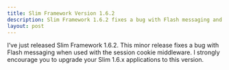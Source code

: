 ```yaml
---
title: Slim Framework Version 1.6.2
description: Slim Framework 1.6.2 fixes a bug with Flash messaging and session cookie middleware
layout: post
---
```


I’ve just released Slim Framework 1.6.2. This minor release fixes a bug with Flash messaging when used with the session cookie middleware. I strongly encourage you to upgrade your Slim 1.6.x applications to this version.
